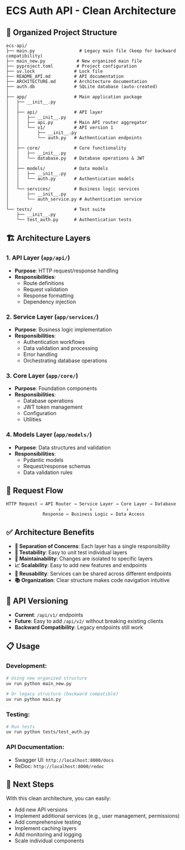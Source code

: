 # ECS Auth API - Clean Architecture

## 📁 Organized Project Structure

```
ecs-api/
├── main.py                 # Legacy main file (keep for backward compatibility)
├── main_new.py            # New organized main file
├── pyproject.toml         # Project configuration
├── uv.lock               # Lock file
├── README_API.md         # API documentation
├── ARCHITECTURE.md       # Architecture documentation
├── auth.db               # SQLite database (auto-created)
│
├── app/                  # Main application package
│   ├── __init__.py
│   │
│   ├── api/              # API layer
│   │   ├── __init__.py
│   │   ├── api.py        # Main API router aggregator
│   │   └── v1/           # API version 1
│   │       ├── __init__.py
│   │       └── auth.py   # Authentication endpoints
│   │
│   ├── core/             # Core functionality
│   │   ├── __init__.py
│   │   └── database.py   # Database operations & JWT
│   │
│   ├── models/           # Data models
│   │   ├── __init__.py
│   │   └── auth.py       # Authentication models
│   │
│   └── services/         # Business logic services
│       ├── __init__.py
│       └── auth_service.py # Authentication service
│
└── tests/                # Test suite
    ├── __init__.py
    └── test_auth.py      # Authentication tests
```

## 🏗️ Architecture Layers

### **1. API Layer** (`app/api/`)
- **Purpose**: HTTP request/response handling
- **Responsibilities**:
  - Route definitions
  - Request validation
  - Response formatting
  - Dependency injection

### **2. Service Layer** (`app/services/`)
- **Purpose**: Business logic implementation
- **Responsibilities**:
  - Authentication workflows
  - Data validation and processing
  - Error handling
  - Orchestrating database operations

### **3. Core Layer** (`app/core/`)
- **Purpose**: Foundation components
- **Responsibilities**:
  - Database operations
  - JWT token management
  - Configuration
  - Utilities

### **4. Models Layer** (`app/models/`)
- **Purpose**: Data structures and validation
- **Responsibilities**:
  - Pydantic models
  - Request/response schemas
  - Data validation rules

## 🔄 Request Flow

```
HTTP Request → API Router → Service Layer → Core Layer → Database
                    ↓           ↓             ↓
              Response ← Business Logic ← Data Access
```

## ✅ Architecture Benefits

- **🎯 Separation of Concerns**: Each layer has a single responsibility
- **🧪 Testability**: Easy to unit test individual layers
- **🔧 Maintainability**: Changes are isolated to specific layers
- **📈 Scalability**: Easy to add new features and endpoints
- **🔄 Reusability**: Services can be shared across different endpoints
- **📚 Organization**: Clear structure makes code navigation intuitive

## 🚀 API Versioning

- **Current**: `/api/v1/` endpoints
- **Future**: Easy to add `/api/v2/` without breaking existing clients
- **Backward Compatibility**: Legacy endpoints still work

## 📋 Usage

### **Development**:
```bash
# Using new organized structure
uv run python main_new.py

# Or legacy structure (backward compatible)
uv run python main.py
```

### **Testing**:
```bash
# Run tests
uv run python tests/test_auth.py
```

### **API Documentation**:
- Swagger UI: `http://localhost:8000/docs`
- ReDoc: `http://localhost:8000/redoc`

## 🎯 Next Steps

With this clean architecture, you can easily:
- Add new API versions
- Implement additional services (e.g., user management, permissions)
- Add comprehensive testing
- Implement caching layers
- Add monitoring and logging
- Scale individual components
